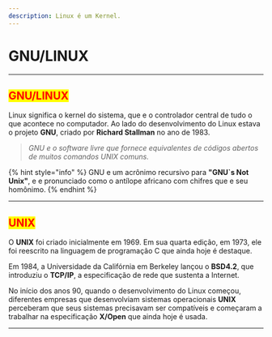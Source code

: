 ```yaml
---
description: Linux é um Kernel.
---
```


# GNU/LINUX

***

## <mark style="color:red;">GNU/LINUX</mark>

Linux significa o kernel do sistema, que e o controlador central de tudo o que acontece no computador. Ao lado do desenvolvimento do Linux estava o projeto **GNU**, criado por **Richard Stallman** no ano de 1983.

> _GNU e o software livre que fornece equivalentes de códigos abertos de muitos comandos UNIX comuns._

{% hint style="info" %}
GNU e um acrônimo recursivo para **"GNU\`s Not Unix"**, e e pronunciado como o antílope africano com chifres que e seu homônimo.
{% endhint %}

***

## <mark style="color:red;">UNIX</mark>

O **UNIX** foi criado inicialmente em 1969. Em sua quarta edição, em 1973, ele foi reescrito na linguagem de programação C que ainda hoje é destaque.&#x20;

Em 1984, a Universidade da Califórnia em Berkeley lançou o **BSD4.2**, que introduziu o **TCP/IP**, a especificação de rede que sustenta a Internet.&#x20;

No início dos anos 90, quando o desenvolvimento do Linux começou, diferentes empresas que desenvolviam sistemas operacionais **UNIX** perceberam que seus sistemas precisavam ser compatíveis e começaram a trabalhar na especificação **X/Open** que ainda hoje é usada.

***

